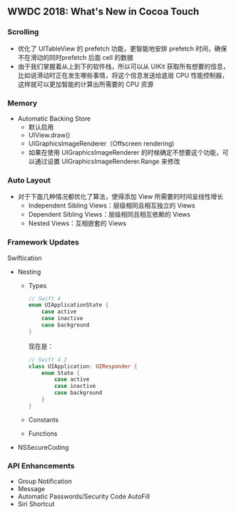 ## WWDC 2018: What's New in Cocoa Touch

### Scrolling

* 优化了 UITableView 的 prefetch 功能，更智能地安排 prefetch 时间，确保不在滑动的同时prefetch 后面 cell 的数据
* 由于我们掌握着从上到下的软件栈，所以可以从 UIKit 获取所有想要的信息，比如说滑动时正在发生哪些事情，将这个信息发送给底层 CPU 性能控制器，这样就可以更加智能的计算出所需要的 CPU 资源

### Memory

* Automatic Backing Store
    * 默认启用
    * UIView.draw()
    * UIGraphicsImageRenderer（Offscreen rendering)
    * 如果在使用 UIGraphicsImageRenderer 的时候确定不想要这个功能，可以通过设置 UIGraphicsImageRenderer.Range 来修改

### Auto Layout

* 对于下面几种情况都优化了算法，使得添加 View 所需要的时间呈线性增长
    * Independent Sibling Views：层级相同且相互独立的 Views
    * Dependent Sibling Views：层级相同且相互依赖的 Views
    * Nested Views：互相嵌套的 Views

### Framework Updates

Swiftication
* Nesting
    * Types
        
        ```swift
        // Swift 4
        enum UIApplicationState {
            case active
            case inactive
            case background
        }
        ```
        
        现在是：
        
        ```swift
        // Swift 4.2
        class UIApplication: UIResponder {
            enum State {
                case active
                case inactive
                case background
            }
        }
        ```
        
    * Constants
    * Functions
* NSSecureCoding

### API Enhancements

* Group Notification
* Message
* Automatic Passwords/Security Code AutoFill
* Siri Shortcut

